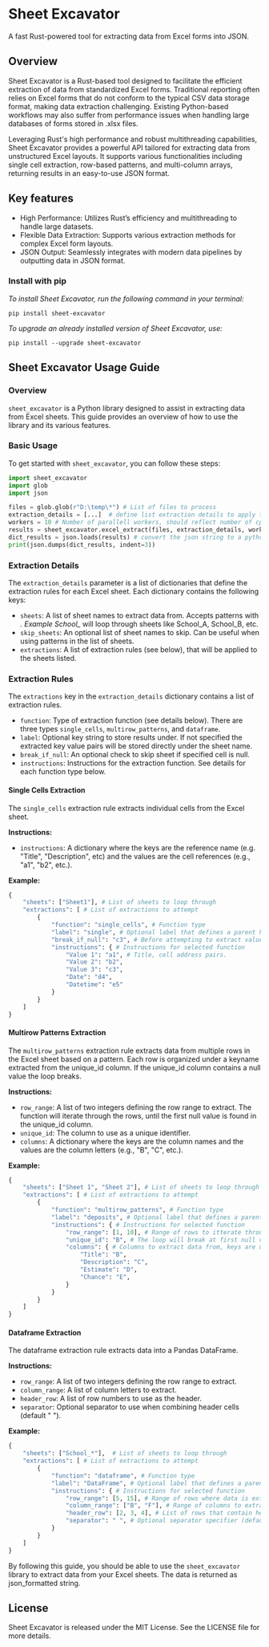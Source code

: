 # Sheet Excavator
A fast Rust-powered tool for extracting data from Excel forms into JSON.

## Overview
Sheet Excavator is a Rust-based tool designed to facilitate the efficient extraction of data from standardized Excel forms. Traditional reporting often relies on Excel forms that do not conform to the typical CSV data storage format, making data extraction challenging. Existing Python-based workflows may also suffer from performance issues when handling large databases of forms stored in .xlsx files.

Leveraging Rust's high performance and robust multithreading capabilities, Sheet Excavator provides a powerful API tailored for extracting data from unstructured Excel layouts. It supports various functionalities including single cell extraction, row-based patterns, and multi-column arrays, returning results in an easy-to-use JSON format.

## Key features
- High Performance: Utilizes Rust’s efficiency and multithreading to handle large datasets.
- Flexible Data Extraction: Supports various extraction methods for complex Excel form layouts.
- JSON Output: Seamlessly integrates with modern data pipelines by outputting data in JSON format.

### Install with pip
*To install Sheet Excavator, run the following command in your terminal:*
```
pip install sheet-excavator
```
*To upgrade an already installed version of Sheet Excavator, use:*
```
pip install --upgrade sheet-excavator
```

## Sheet Excavator Usage Guide

### Overview
`sheet_excavator` is a Python library designed to assist in extracting data from Excel sheets. This guide provides an overview of how to use the library and its various features.

### Basic Usage
To get started with `sheet_excavator`, you can follow these steps:

```python
import sheet_excavator
import glob
import json

files = glob.glob(r"D:\temp\*") # List of files to process
extraction_details = [...]  # define list extraction details to apply to each file (see below)
workers = 10 # Number of parallell workers, should reflect number of cpu cores on the system.
results = sheet_excavator.excel_extract(files, extraction_details, workers) # excel_extractor returns a json formated string
dict_results = json.loads(results) # convert the json string to a python dict
print(json.dumps(dict_results, indent=3))
```

### Extraction Details
The `extraction_details` parameter is a list of dictionaries that define the extraction rules for each Excel sheet. Each dictionary contains the following keys:
* `sheets`: A list of sheet names to extract data from. Accepts patterns with *. Example School_* will loop through sheets like School_A, School_B, etc.
* `skip_sheets`: An optional list of sheet names to skip. Can be useful when using patterns in the list of sheets.
* `extractions`: A list of extraction rules (see below), that will be applied to the sheets listed.


### Extraction Rules
The `extractions` key in the `extraction_details` dictionary contains a list of extraction rules.
* `function`: Type of extraction function (see details below). There are three types `single_cells`, `multirow_patterns`, and `dataframe`.
* `label`: Optional key string to store results under. If not specified the extracted key value pairs will be stored directly under the sheet name.
* `break_if_null`: An optional check to skip sheet if specified cell is null.
* `instructions`: Instructions for the extraction function. See details for each function type below. 

#### Single Cells Extraction
The `single_cells` extraction rule extracts individual cells from the Excel sheet.

**Instructions:**
* `instructions`: A dictionary where the keys are the reference name (e.g. "Title", "Description", etc) and the values are the cell references (e.g., "a1", "b2", etc.).

**Example:**
```python
{
    "sheets": ["Sheet1"], # List of sheets to loop through
    "extractions": [ # List of extractions to attempt
        {
            "function": "single_cells", # Function type
            "label": "single", # Optional label that defines a parent key
            "break_if_null": "c3", # Before attempting to extract values from sheet, checks if this cell is null
            "instructions": { # Instructions for selected function
                "Value 1": "a1", # Title, cell address pairs.
                "Value 2": "b2",
                "Value 3": "c3",
                "Date": "d4",
                "Datetime": "e5"
            }
        }
    ]
}
```

#### Multirow Patterns Extraction
The `multirow_patterns` extraction rule extracts data from multiple rows in the Excel sheet based on a pattern. Each row is organized under a keyname extracted from the unique_id column. If the unique_id column contains a null value the loop breaks.

**Instructions:**
* `row_range`: A list of two integers defining the row range to extract. The function will iterate through the rows, until the first null value is found in the unique_id column.
* `unique_id`: The column to use as a unique identifier.
* `columns`: A dictionary where the keys are the column names and the values are the column letters (e.g., "B", "C", etc.).

**Example:**
```python
{
    "sheets": ["Sheet 1", "Sheet 2"], # List of sheets to loop through
    "extractions": [ # List of extractions to attempt
        {
            "function": "multirow_patterns", # Function type
            "label": "deposits", # Optional label that defines a parent key
            "instructions": { # Instructions for selected function
                "row_range": [1, 10], # Range of rows to itterate through
                "unique_id": "B", # The loop will break at first null value in this column
                "columns": { # Columns to extract data from, keys are used as value title.
                    "Title": "B",
                    "Description": "C",
                    "Estimate": "D",
                    "Chance": "E",
                }
            }
        }
    ]
}
```

#### Dataframe Extraction
The dataframe extraction rule extracts data into a Pandas DataFrame.

**Instructions:**

* `row_range`: A list of two integers defining the row range to extract.
* `column_range`: A list of column letters to extract.
* `header_row`: A list of row numbers to use as the header.
* `separator`: Optional separator to use when combining header cells (default " ").

**Example:**
```python
{
    "sheets": ["School_*"],  # List of sheets to loop through
    "extractions": [ # List of extractions to attempt
        {
            "function": "dataframe", # Function type
            "label": "DataFrame", # Optional label that defines a parent key
            "instructions": { # Instructions for selected function
                "row_range": [5, 15], # Range of rows where data is extracted from
                "column_range": ["B", "F"], # Range of columns to extract headers and data
                "header_row": [2, 3, 4], # List of rows that contain header data (will be concatenated to a string)
                "separator": " ", # Optional separator specifier (defaults to " ")
            }
        }
    ]
}
```

By following this guide, you should be able to use the `sheet_excavator` library to extract data from your Excel sheets. The data is returned as json_formatted string.

## License
Sheet Excavator is released under the MIT License. See the LICENSE file for more details.